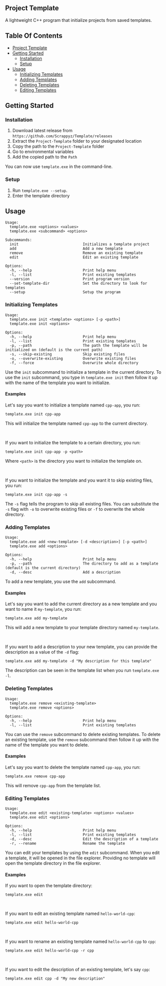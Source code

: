 ## Project Template
A lightweight C++ program that initialize projects from saved templates.

## Table Of Contents
- [Project Template](#project-template)
- [Getting Started](#getting-started)
  - [Installation](#installation)
  - [Setup](#setup)
- [Usage](#usage)
  - [Initializing Templates](#initializing-templates)
  - [Adding Templates](#adding-templates)
  - [Deleting Templates](#deleting-templates)
  - [Editing Templates](#editing-templates)

## Getting Started
### Installation
1. Download latest release from `https://github.com/Scrappyz/Template/releases`
2. Extract the `Project-Template` folder to your designated location
3. Copy the path to the `Project-Template` folder
4. Go to environmental variables
5. Add the copied path to the `Path`

You can now use `template.exe` in the command-line.

### Setup
1. Run `template.exe --setup`.
2. Enter the template directory

## Usage
```
Usage:
  template.exe <options> <values>
  template.exe <subcommand> <options>

Subcommands:
  init                             Initializes a template project
  add                              Add a new template
  remove                           Remove an existing template
  edit                             Edit an existing template

Options:
  -h, --help                       Print help menu
  -l, --list                       Print existing templates
  --version                        Print program version
  --set-template-dir               Set the directory to look for templates
  --setup                          Setup the program
```
### Initializing Templates
```
Usage:
  template.exe init <template> <options> [-p <path>]
  template.exe init <options>

Options:
  -h, --help                       Print help menu
  -l, --list                       Print existing templates
  -p, --path                       The path the template will be initialized on (default is the current path)
  -s, --skip-existing              Skip existing files
  -o, --overwrite-existing         Overwrite existing files
  -f, --force                      Overwrite whole directory
```
Use the `init` subcommand to initialize a template in the current directory. To use the `init` subcommand, you type in `template.exe init` then follow it up with the name of the template you want to initialize.

#### Examples
Let's say you want to initialize a template named `cpp-app`, you run:
```
template.exe init cpp-app
```
This will initialize the template named `cpp-app` to the current directory.

<br>

If you want to initialize the template to a certain directory, you run:
```
template.exe init cpp-app -p <path>
```
Where `<path>` is the directory you want to initialize the template on.

<br>

If you want to initialize the template and you want it to skip existing files, you run:
```
template.exe init cpp-app -s
```
The `-s` flag tells the program to skip all existing files. You can substitute the `-s` flag with `-o` to overwrite existing files or `-f` to overwrite the whole directory.

### Adding Templates
```
Usage:
  template.exe add <new-template> [-d <description>] [-p <path>]
  template.exe add <options>

Options:
  -h, --help                       Print help menu
  -p, --path                       The directory to add as a template (default is the current directory)
  -d, --desc                       Add a description
```
To add a new template, you use the `add` subcommand.

#### Examples

Let's say you want to add the current directory as a new template and you want to name it `my-template`, you run:
```
template.exe add my-template
```
This will add a new template to your template directory named `my-template`.

<br>

If you want to add a description to your new template, you can provide the description as a value of the `-d` flag:
```
template.exe add my-template -d "My description for this template"
```
The description can be seen in the template list when you run `template.exe -l`.

### Deleting Templates
```
Usage:
  template.exe remove <existing-template>
  template.exe remove <options>

Options:
  -h, --help                       Print help menu
  -l, --list                       Print existing templates
```
You can use the `remove` subcommand to delete existing templates. To delete an existing template, use the `remove` subcommand then follow it up with the name of the template you want to delete.

#### Examples
Let's say you want to delete the template named `cpp-app`, you run:
```
template.exe remove cpp-app
```
This will remove `cpp-app` from the template list.

### Editing Templates
```
Usage:
  template.exe edit <existing-template> <options> <values>
  template.exe edit <options>

Options:
  -h, --help                       Print help menu
  -l, --list                       Print existing templates
  -d, --desc                       Edit the description of a template
  -r, --rename                     Rename the template
```
You can edit your templates by using the `edit` subcommand. When you edit a template, it will be opened in the file explorer. Providing no template will open the template directory in the file explorer.

#### Examples
If you want to open the template directory:
```
template.exe edit
```

<br>

If you want to edit an existing template named `hello-world-cpp`:
```
template.exe edit hello-world-cpp
```

<br>

If you want to rename an existing template named `hello-world-cpp` to `cpp`:
```
template.exe edit hello-world-cpp -r cpp
```

<br>

If you want to edit the description of an existing template, let's say `cpp`:
```
template.exe edit cpp -d "My new description"
```
